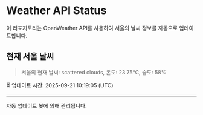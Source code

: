
# Weather API Status

이 리포지토리는 OpenWeather API를 사용하여 서울의 날씨 정보를 자동으로 업데이트합니다.

## 현재 서울 날씨
> 서울의 현재 날씨: scattered clouds, 온도: 23.75°C, 습도: 58%

⏳ 업데이트 시간: 2025-09-21 10:19:05 (UTC)

---
자동 업데이트 봇에 의해 관리됩니다.
